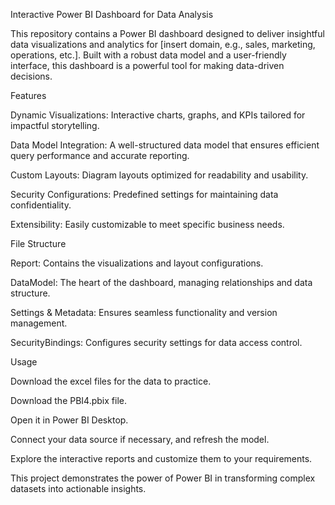 Interactive Power BI Dashboard for Data Analysis

This repository contains a Power BI dashboard designed to deliver insightful data visualizations and analytics for [insert domain, e.g., sales, marketing, operations, etc.]. Built with a robust data model and a user-friendly interface, this dashboard is a powerful tool for making data-driven decisions.

Features

Dynamic Visualizations: Interactive charts, graphs, and KPIs tailored for impactful storytelling.

Data Model Integration: A well-structured data model that ensures efficient query performance and accurate reporting.

Custom Layouts: Diagram layouts optimized for readability and usability.

Security Configurations: Predefined settings for maintaining data confidentiality.

Extensibility: Easily customizable to meet specific business needs.

File Structure

Report: Contains the visualizations and layout configurations.

DataModel: The heart of the dashboard, managing relationships and data structure.

Settings & Metadata: Ensures seamless functionality and version management.

SecurityBindings: Configures security settings for data access control.

Usage

Download the excel files for the data to practice.

Download the PBI4.pbix file.

Open it in Power BI Desktop.

Connect your data source if necessary, and refresh the model.

Explore the interactive reports and customize them to your requirements.


This project demonstrates the power of Power BI in transforming complex datasets into actionable insights.

